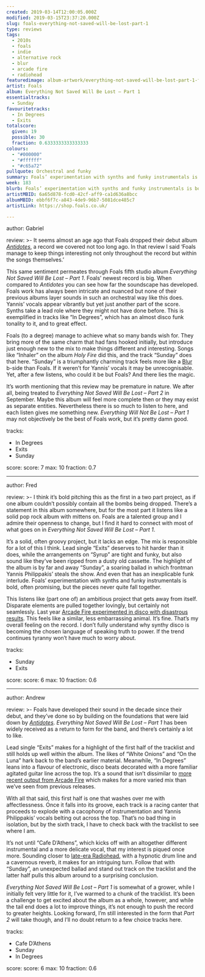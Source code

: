 ```yaml
---
created: 2019-03-14T12:00:05.000Z
modified: 2019-03-15T23:37:20.000Z
slug: foals-everything-not-saved-will-be-lost-part-1
type: reviews
tags:
  - 2010s
  - foals
  - indie
  - alternative rock
  - blur
  - arcade fire
  - radiohead
featuredimage: album-artwork/everything-not-saved-will-be-lost-part-1-foals.jpg
artist: Foals
album: Everything Not Saved Will Be Lost – Part 1
essentialtracks:
  - Sunday
favouritetracks:
  - In Degrees
  - Exits
totalscore:
  given: 19
  possible: 30
  fraction: 0.6333333333333333
colours:
  - "#000000"
  - "#ffffff"
  - "#c65a72"
pullquote: Orchestral and funky
summary: Foals’ experimentation with synths and funky instrumentals is bold, often promising, but the pieces never quite fall together. This listens like (part one of) an ambitious project that gets away from itself. Disparate elements are pulled together lovingly, but certainly not seamlessly.
week: 183
blurb: Foals’ experimentation with synths and funky instrumentals is bold, often promising, but the pieces never quite fall together.
artistMBID: 6a65d878-fcd0-42cf-aff9-ca1d636a8bcc
albumMBID: ebbf6f7c-a843-4de9-96b7-5081dce485c7
artistLink: https://shop.foals.co.uk/

---
```


author: Gabriel

review: >-
  It seems almost an age ago that Foals dropped their debut album [*Antidotes*](/reviews/foals-antidotes/), a record we covered not too long ago. In that review I said ‘Foals manage to keep things interesting not only throughout the record but within the songs themselves.’

  This same sentiment permeates through Foals fifth studio album *Everything Not Saved Will Be Lost – Part 1*. Foals’ newest record is big. When compared to *Antidotes* you can see how far the soundscape has developed. Foals work has always been intricate and nuanced but none of their previous albums layer sounds in such an orchestral way like this does. Yannis’ vocals appear vibrantly but yet just another part of the score. Synths take a lead role where they might not have done before. This is exemplified in tracks like “In Degrees”, which has an almost disco funk tonality to it, and to great effect.

  Foals (to a degree) manage to achieve what so many bands wish for. They bring more of the same charm that had fans hooked initially, but introduce just enough new to the mix to make things different and interesting. Songs like “Inhaler” on the album *Holy Fire* did this, and the track “Sunday” does that here. “Sunday” is a triumphantly charming track feels more like a [Blur](/reviews/blur-modern-life-is-rubbish/) b-side than Foals. If it weren’t for Yannis’ vocals it may be unrecognisable. Yet, after a few listens, who could it be but Foals? And there lies the magic.

  It’s worth mentioning that this review may be premature in nature. We after all, being treated to *Everything Not Saved Will Be Lost – Part 2* in September. Maybe this album will feel more complete then or they may exist as separate entities. Nevertheless there is so much to listen to here, and each listen gives me something new. *Everything Will Not Be Lost – Part 1* may not objectively be the best of Foals work, but it’s pretty damn good.

tracks:
  - In Degrees
  - ­­Exits
  - ­­Sunday

score:
  score: 7
  max: 10
  fraction: 0.7

---
author: Fred

review: >-
  I think it’s bold pitching this as the first in a two part project, as if one album couldn’t possibly contain all the bombs being dropped. There’s a statement in this album somewhere, but for the most part it listens like a solid pop rock album with mittens on. Foals are a talented group and I admire their openness to change, but I find it hard to connect with most of what goes on in *Everything Not Saved Will Be Lost – Part 1*.

  It’s a solid, often groovy project, but it lacks an edge. The mix is responsible for a lot of this I think. Lead single “Exits” deserves to hit harder than it does, while the arrangements on “Syrup” are tight and funky, but also sound like they’ve been ripped from a dusty old cassette. The highlight of the album is by far and away “Sunday”, a soaring ballad in which frontman Yannis Philippakis’ steals the show. And even that has an inexplicable funk interlude. Foals’ experimentation with synths and funky instrumentals is bold, often promising, but the pieces never quite fall together.

  This listens like (part one of) an ambitious project that gets away from itself. Disparate elements are pulled together lovingly, but certainly not seamlessly. Last year [Arcade Fire experimented in disco with disastrous results](/reviews/arcade-fire-everything-now/). This feels like a similar, less embarrassing animal. It’s fine. That’s my overall feeling on the record. I don’t fully understand why synthy disco is becoming the chosen language of speaking truth to power. If the trend continues tyranny won’t have much to worry about.

tracks:
  - Sunday
  - ­­Exits

score:
  score: 6
  max: 10
  fraction: 0.6

---
author: Andrew

review: >-
  Foals have developed their sound in the decade since their debut, and they’ve done so by building on the foundations that were laid down by [*Antidotes*](/reviews/foals-antidotes/). *Everything Not Saved Will Be Lost – Part 1* has been widely received as a return to form for the band, and there’s certainly a lot to like.

  Lead single “Exits” makes for a highlight of the first half of the tracklist and still holds up well within the album. The likes of “White Onions” and “On the Luna” hark back to the band’s earlier material. Meanwhile, “In Degrees” leans into a flavour of electronic, disco beats decorated with a more familiar agitated guitar line across the top. It’s a sound that isn’t dissimilar to [more recent output from Arcade Fire](/reviews/arcade-fire-everything-now/) which makes for a more varied mix than we’ve seen from previous releases.

  With all that said, this first half is one that washes over me with affectlessness. Once it falls into its groove, each track is a racing canter that proceeds to explode with a cacophony of instrumentation and Yannis Philippakis’ vocals belting out across the top. That’s no bad thing in isolation, but by the sixth track, I have to check back with the tracklist to see where I am.

  It’s not until “Cafe D’Athens”, which kicks off with an altogether different instrumental and a more delicate vocal, that my interest is piqued once more. Sounding closer to [late-era Radiohead](/reviews/radiohead-a-moon-shaped-pool/), with a hypnotic drum line and a cavernous reverb, it makes for an intriguing turn. Follow that with “Sunday”, an unexpected ballad and stand out track on the tracklist and the latter half pulls this album around to a surprising conclusion.

  *Everything Not Saved Will Be Lost – Part 1* is somewhat of a grower, while I initially felt very little for it, I’ve warmed to a chunk of the tracklist. It’s been a challenge to get excited about the album as a whole, however, and while the tail end does a lot to improve things, it’s not enough to push the record to greater heights. Looking forward, I’m still interested in the form that *Part 2* will take though, and I’ll no doubt return to a few choice tracks here.

tracks:
  - Cafe D’Athens
  - ­­Sunday
  - ­­In Degrees
  
score:
  score: 6
  max: 10
  fraction: 0.6
